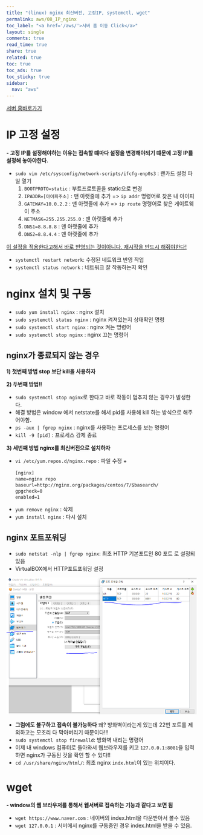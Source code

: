 ```yaml
---
title: "(linux) nginx 최신버전, 고정IP, systemctl, wget"
permalink: aws/08_IP_nginx
toc_label: "<a href='/aws/'>서버 홈 이동 Click</a>"
layout: single
comments: true
read_time: true
share: true
related: true
toc: true
toc_ads: true
toc_sticky: true
sidebar:
  nav: "aws"
---
```

[서버 홈바로가기](../aws)

# IP 고정 설정
**- 고정 IP를 설정해야하는 이유는 접속할 떄마다 설정을 변경해야되기 떄문에 고정 IP를 설정해 놓아야한다.**
- `sudo vim /etc/sysconfig/network-scripts/ifcfg-enp0s3` : 랜카드 설정 파일 열기
  1. `BOOTPROTO=static` : 부트프로토콜을 static으로 변경
  1. `IPADDR=[아이피주소]` : 맨 아랫줄에 추가 => `ip addr` 명령어로 찾은 내 아이피
  1. `GATEWAY=10.0.2.2` : 맨 아랫줄에 추가 => `ip route` 명령어로 찾은 게이트웨이 주소
  1. `NETMASK=255.255.255.0` :  맨 아랫줄에 추가
  1. `DNS1=8.8.8.8` : 맨 아랫줄에 추가
  1. `DNS2=8.8.4.4` : 맨 아랫줄에 추가

<u>이 설정을 적용한다고해서 바로 반영되는 것이아니다. 재시작을 반드시 해줘야한다!</u>

- `systemctl restart network`: 수정된 네트워크 반영 작업
- `systemctl status network` : 네트워크 잘 작동하는지 확인

# nginx 설치 및 구동
- `sudo yum install nginx` : nginx 설치
- `sudo systemctl status nginx` : nginx 켜져있는지 상태확인 명령
- `sudo systemctl start nginx` : nginx 켜는 명령어
- `sudo systemctl stop nginx` : nginx 끄는 명령어 

## nginx가 종료되지 않는 경우
**1) 첫번째 방법 stop 보단 kill을 사용하자**   

**2) 두번째 방법!!**   
- `sudo systemctl stop nginx`로 한다고 바로 작동이 멈추지 않는 경우가 발생한다.
- 해결 방법은 window 에서 netstate를 해서 pid를 사용해 kill 하는 방식으로 해주어야함.
- `ps -aux | fgrep nginx` : nginx를 사용하는 프로세스를 보는 명령어
- `kill -9 [pid]` : 프로세스 강제 종료

**3) 세번째 방법 nginx를 최신버전으로 설치하자**   
- `vi /etc/yum.repos.d/nginx.repo` : 파일 수정
  + 
  ```
  [nginx]
  name=nginx repo
  baseurl=http://nginx.org/packages/centos/7/$basearch/
  gpgcheck=0
  enabled=1
  ```
- `yum remove nginx` : 삭제
- `yum install nginx` : 다시 설치

## nginx 포트포워딩
- `sudo netstat -nlp | fgrep nginx`: 최초 HTTP 기본포트인 80 포트 로 설정되 있음
- VirtualBOX에서 HTTP포트포워딩 설정   

![게스트 IP, 게스트 포트는 맞게 작성해야한다.](/assets/img/common/2020-05-25-22-27-46.png)

- **그럼에도 불구하고 접속이 불가능하다** 왜? 방화벽이라는게 있는데 22번 포트를 제외하고는 모조리 다 막아버리기 때문이다!!!
- `sudo systemctl stop firewalld`: 방화벽 내리는 명령어
- 이제 내 windows 컴퓨터로 돌아와서 웹브라우저를 키고 `127.0.0.1:8081`을 입력 하면 nginx가 구동된 것을 확인 할 수 있다!!
- `cd /usr/share/nginx/html/`: 최초 nginx `indx.html`이 있는 위치이다.

# wget
**- window의 웹 브라우저를 통해서 웹서버로 접속하는 기능과 같다고 보면 됨**
- `wget https://www.naver.com` : 네이버의 index.html을 다운받아서 볼수 있음
- `wget 127.0.0.1` : 서버에서 nginx를 구동중인 경우 index.html을 받을 수 있음.
